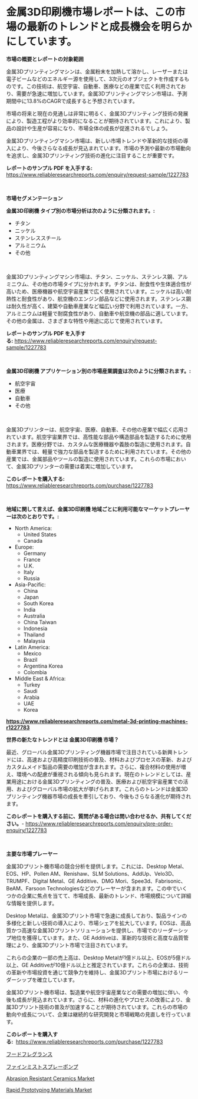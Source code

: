 <p><h1>金属3D印刷機市場レポートは、この市場の最新のトレンドと成長機会を明らかにしています。</h1></p><p><strong>市場の概要とレポートの対象範囲</strong></p>
<p><p>金属3Dプリンティングマシンは、金属粉末を加熱して溶かし、レーザーまたは電子ビームなどのエネルギー源を使用して、3次元のオブジェクトを作成するものです。この技術は、航空宇宙、自動車、医療などの産業で広く利用されており、需要が急速に増加しています。金属3Dプリンティングマシン市場は、予測期間中に13.8%のCAGRで成長すると予想されています。 </p><p>市場の将来と現在の見通しは非常に明るく、金属3Dプリンティング技術の発展により、製造工程がより効率的になることが期待されています。これにより、製品の設計や生産が容易になり、市場全体の成長が促進されるでしょう。</p><p>金属3Dプリンティングマシン市場は、新しい市場トレンドや革新的な技術の導入により、今後さらなる成長が見込まれています。市場の予測や最新の市場動向を追求し、金属3Dプリンティング技術の進化に注目することが重要です。</p></p>
<p><strong>レポートのサンプル PDF を入手する:</strong> <a href="https://www.reliableresearchreports.com/enquiry/request-sample/1227783">https://www.reliableresearchreports.com/enquiry/request-sample/1227783</a></p>
<p>&nbsp;</p>
<p><strong>市場セグメンテーション</strong></p>
<p><strong>金属3D印刷機 タイプ別の市場分析は次のように分類されます。:</strong></p>
<p><ul><li>チタン</li><li>ニッケル</li><li>ステンレススチール</li><li>アルミニウム</li><li>その他</li></ul></p>
<p>&nbsp;</p>
<p><p>金属3Dプリンティングマシン市場は、チタン、ニッケル、ステンレス鋼、アルミニウム、その他の市場タイプに分かれます。チタンは、耐食性や生体適合性が高いため、医療機器や航空宇宙産業で広く使用されています。ニッケルは高い耐熱性と耐食性があり、航空機のエンジン部品などに使用されます。ステンレス鋼は耐久性が高く、建築や自動車産業など幅広い分野で利用されています。一方、アルミニウムは軽量で耐腐食性があり、自動車や航空機の部品に適しています。その他の金属は、さまざまな特性や用途に応じて使用されています。</p></p>
<p><strong>レポートのサンプル PDF を入手する:</strong>&nbsp;<a href="https://www.reliableresearchreports.com/enquiry/request-sample/1227783">https://www.reliableresearchreports.com/enquiry/request-sample/1227783</a></p>
<p>&nbsp;</p>
<p><strong> 金属3D印刷機 アプリケーション別の市場産業調査は次のように分類されます。:</strong></p>
<p><ul><li>航空宇宙</li><li>医療</li><li>自動車</li><li>その他</li></ul></p>
<p>&nbsp;</p>
<p><p>金属3Dプリンターは、航空宇宙、医療、自動車、その他の産業で幅広く応用されています。航空宇宙業界では、高性能な部品や構造部品を製造するために使用されます。医療分野では、カスタムな医療機器や義肢の製造に使用されます。自動車業界では、軽量で強力な部品を製造するために利用されています。その他の産業では、金属部品やツールの製造に使用されています。これらの市場において、金属3Dプリンターの需要は着実に増加しています。</p></p>
<p><strong>このレポートを購入する:</strong>&nbsp; <a href="https://www.reliableresearchreports.com/purchase/1227783">https://www.reliableresearchreports.com/purchase/1227783</a></p>
<p>&nbsp;</p>
<p><strong>地域に関して言えば、金属3D印刷機 地域ごとに利用可能なマーケットプレーヤーは次のとおりです。:</strong></p>
<p><ul>
    <li>
        North America:
        <ul>
            <li>United States</li>
            <li>Canada</li>
        </ul>
    </li>
    <li>
        Europe:
        <ul>
            <li>Germany</li>
            <li>France</li>
            <li>U.K.</li>
            <li>Italy</li>
            <li>Russia</li>
        </ul>
    </li>
    <li>
        Asia-Pacific:
        <ul>
            <li>China</li>
            <li>Japan</li>
            <li>South Korea</li>
            <li>India</li>
            <li>Australia</li>
            <li>China Taiwan</li>
            <li>Indonesia</li>
            <li>Thailand</li>
            <li>Malaysia</li>
        </ul>
    </li>
    <li>
        Latin America:
        <ul>
            <li>Mexico</li>
            <li>Brazil</li>
            <li>Argentina Korea</li>
            <li>Colombia</li>
        </ul>
    </li>
    <li>
        Middle East & Africa:
        <ul>
            <li>Turkey</li>
            <li>Saudi</li>
            <li>Arabia</li>
            <li>UAE</li>
            <li>Korea</li>
        </ul>
    </li>
    </ul></p>
<p><strong><a href="https://www.reliableresearchreports.com/metal-3d-printing-machines-r1227783">https://www.reliableresearchreports.com/metal-3d-printing-machines-r1227783</a></strong>&nbsp;</p>
<p><strong>世界の新たなトレンドとは 金属3D印刷機 市場？</strong></p>
<p><p>最近、グローバル金属3Dプリンティング機器市場で注目されている新興トレンドには、高速および高精度印刷技術の普及、材料およびプロセスの革新、およびカスタムメイド製品の需要の増加が含まれます。さらに、複合材料の使用が増え、環境への配慮が重視される傾向も見られます。現在のトレンドとしては、産業用途における金属3Dプリンティングの普及、医療および航空宇宙産業での活用、およびグローバル市場の拡大が挙げられます。これらのトレンドは金属3Dプリンティング機器市場の成長を牽引しており、今後もさらなる進化が期待されます。</p></p>
<p><strong>このレポートを購入する前に、質問がある場合は問い合わせるか、共有してください。</strong>- <a href="https://www.reliableresearchreports.com/enquiry/pre-order-enquiry/1227783">https://www.reliableresearchreports.com/enquiry/pre-order-enquiry/1227783</a></p>
<p>&nbsp;</p>
<p><strong>主要な市場プレーヤー</strong></p>
<p><p>金属3Dプリント機市場の競合分析を提供します。これには、Desktop Metal、EOS、HP、Pollen AM、Renishaw、SLM Solutions、AddUp、Velo3D、TRUMPF、Digital Metal、GE Additive、DMG Mori、Spee3d、Fabrisonic、BeAM、Farsoon Technologiesなどのプレーヤーが含まれます。この中でいくつかの企業に焦点を当てて、市場成長、最新のトレンド、市場規模について詳細な情報を提供します。</p><p>Desktop Metalは、金属3Dプリント市場で急速に成長しており、製品ラインの多様化と新しい技術の導入により、市場シェアを拡大しています。EOSは、高品質かつ高速な金属3Dプリントソリューションを提供し、市場でのリーダーシップ地位を獲得しています。また、GE Additiveは、革新的な技術と高度な品質管理により、金属3Dプリント市場で注目されています。</p><p>これらの企業の一部の売上高は、Desktop Metalが1億ドル以上、EOSが5億ドル以上、GE Additiveが10億ドル以上と推定されています。これらの企業は、技術の革新や市場投資を通じて競争力を維持し、金属3Dプリント市場におけるリーダーシップを確立しています。</p><p>金属3Dプリント機市場は、製造業や航空宇宙産業などの需要の増加に伴い、今後も成長が見込まれています。さらに、材料の進化やプロセスの改善により、金属3Dプリント技術の普及が加速することが期待されています。これらの市場の動向や成長について、企業は継続的な研究開発と市場戦略の見直しを行っています。</p></p>
<p><strong>このレポートを購入する:</strong>&nbsp;&nbsp;<a href="https://www.reliableresearchreports.com/purchase/1227783">https://www.reliableresearchreports.com/purchase/1227783</a></p>
<p><p><a href="https://medium.com/@zulu.dawn/%E9%A3%9F%E5%93%81%E9%A6%99%E6%96%99%E5%B8%82%E5%A0%B4-%E7%AB%B6%E4%BA%89%E5%88%86%E6%9E%90-%E5%B8%82%E5%A0%B4%E5%8B%95%E5%90%91-%E3%81%8A%E3%82%88%E3%81%B32031%E5%B9%B4%E3%81%BE%E3%81%A7%E3%81%AE%E4%BA%88%E6%B8%AC-a2da6159222b">フードフレグランス</a></p><p><a href="https://medium.com/@magalirtiz2005/%E7%B4%B0%E5%AF%86%E9%9C%A7%E3%82%B9%E3%83%97%E3%83%AC%E3%83%BC%E3%83%9D%E3%83%B3%E3%83%97%E5%B8%82%E5%A0%B4-%E6%88%90%E5%8A%9F%E3%81%99%E3%82%8B%E3%83%93%E3%82%B8%E3%83%8D%E3%82%B9%E6%88%A6%E7%95%A5%E3%81%AE%E9%8D%B52031%E5%B9%B4%E3%81%BE%E3%81%A7%E3%81%AE%E4%BA%88%E6%B8%AC-97371c488b76">ファインミストスプレーポンプ</a></p><p><a href="https://www.linkedin.com/pulse/abrasion-resistant-ceramics-market-analysis-size-global-industry-kxqif?trackingId=Jlazcoh2ZdbR58La7211kA%3D%3D">Abrasion Resistant Ceramics Market</a></p><p><a href="https://www.linkedin.com/pulse/rapid-prototyping-materials-market-comprehensive-report-its-share-xhfvf?trackingId=ot4afdKEeHtVx7ScdHsXag%3D%3D">Rapid Prototyping Materials Market</a></p></p>
